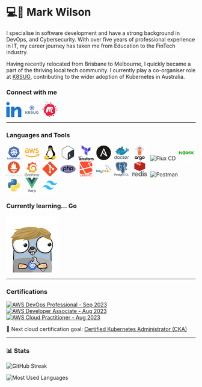 <!-- ![MasterHead](assets/images/lazycat_code-01_4x.png) -->

# 💻🦜 Mark Wilson

I specialise in software development and have a strong background in DevOps, and Cybersecurity. With over five years of professional experience in IT, my career journey has taken me from Education to the FinTech industry.

Having recently relocated from Brisbane to Melbourne, I quickly became a part of the thriving local tech community. I currently play a co-organiser role at [K8SUG](https://au.linkedin.com/company/k8sug), contributing to the wider adoption of Kubernetes in Australia.

### Connect with me

<a href="https://linkedin.com/in/m2w" target="_blank"><img align="center" src="assets/images/linked-in-alt.svg" alt="m2w LinkedIn" height="40" width="40" /></a>&nbsp;
<a href="https://au.linkedin.com/company/k8sug" target="_blank"><img align="center" src="assets/images/k8sug_logo.jpg" alt="K8SUG logo" height="40" width="40" /></a>&nbsp;
<a href="https://meetup.com/members/313056740" target="_blank"><img align="center" src="assets/images/Meetup_Logo.png" alt="Meetup logo" height="40" width="40" /></a>&nbsp;

---

### Languages and Tools
<div>
  <img title="Kubernetes" alt="Kubernetes" width="40" height="40" src="https://raw.githubusercontent.com/devicons/devicon/master/icons/kubernetes/kubernetes-plain-wordmark.svg" />&nbsp;
  <img title="AWS" alt="AWS" width="40" height="40" src="https://raw.githubusercontent.com/devicons/devicon/master/icons/amazonwebservices/amazonwebservices-plain-wordmark.svg" />&nbsp;
  <img title="Linux" alt="Linux" width="40" height="40" src="https://raw.githubusercontent.com/devicons/devicon/master/icons/linux/linux-original.svg" />&nbsp;
  <img title="Bash" alt="Bash" width="40" height="40" src="https://raw.githubusercontent.com/devicons/devicon/master/icons/bash/bash-original.svg" />&nbsp;
  <img title="Terraform" alt="Terraform" width="40" height="40" src="https://raw.githubusercontent.com/devicons/devicon/master/icons/terraform/terraform-original-wordmark.svg" />&nbsp;
  <img title="Ansible" alt="Ansible" width="40" height="40" src="https://raw.githubusercontent.com/devicons/devicon/master/icons/ansible/ansible-original.svg" />&nbsp;
  <img title="Docker" alt="Docker" width="40" height="40" src="https://raw.githubusercontent.com/devicons/devicon/master/icons/docker/docker-original-wordmark.svg" />&nbsp;
  <img title="Argo CD" alt="Argo CD" width="40" height="40" src="https://raw.githubusercontent.com/devicons/devicon/master/icons/argocd/argocd-original-wordmark.svg" />&nbsp;
  <img title="Flux CD" alt="Flux CD" width="40" height="40" src="https://avatars.githubusercontent.com/u/52158677?s=280&v=4" />&nbsp;
  <img title="Nginx" alt="Nginx" width="40" height="40" src="https://raw.githubusercontent.com/devicons/devicon/master/icons/nginx/nginx-original.svg" />&nbsp;
  <img title="Prometheus" alt="Prometheus" width="40" height="40" src="https://raw.githubusercontent.com/devicons/devicon/master/icons/prometheus/prometheus-original-wordmark.svg" />&nbsp;
  <img title="Grafana" alt="Grafana" width="40" height="40" src="https://raw.githubusercontent.com/devicons/devicon/master/icons/grafana/grafana-original-wordmark.svg" />&nbsp;
  <img title="Git" alt="Git" width="40" height="40" src="https://raw.githubusercontent.com/devicons/devicon/master/icons/git/git-original.svg" />&nbsp;
  <img title="PHP" alt="PHP" width="40" height="40" src="https://raw.githubusercontent.com/devicons/devicon/master/icons/php/php-original.svg" />&nbsp;
  <img title="Laravel" alt="Laravel" width="40" height="40" src="https://raw.githubusercontent.com/devicons/devicon/master/icons/laravel/laravel-plain-wordmark.svg" />&nbsp;
  <img title="MySQL" alt="MySQL" width="40" height="40" src="https://raw.githubusercontent.com/devicons/devicon/master/icons/mysql/mysql-original-wordmark.svg" />&nbsp;
  <img title="Postgres" alt="Postgres" width="40" height="40" src="https://raw.githubusercontent.com/devicons/devicon/master/icons/postgresql/postgresql-original-wordmark.svg" />&nbsp;
  <img title="Redis" alt="Redis" width="40" height="40" src="https://raw.githubusercontent.com/devicons/devicon/master/icons/redis/redis-original-wordmark.svg" />&nbsp;
  <img title="Postman" alt="Postman" width="40" height="40" src="https://www.vectorlogo.zone/logos/getpostman/getpostman-icon.svg" />&nbsp;
  <img title="Python" alt="Python" width="40" height="40" src="https://raw.githubusercontent.com/devicons/devicon/master/icons/python/python-original.svg" />&nbsp;
  <img title="Vue" alt="Vue" width="40" height="40" src="https://raw.githubusercontent.com/devicons/devicon/master/icons/vuejs/vuejs-original-wordmark.svg" />&nbsp;
  <img title="Tailwind" alt="Tailwind" width="40" height="40" src="https://raw.githubusercontent.com/devicons/devicon/master/icons/tailwindcss/tailwindcss-plain.svg" />&nbsp;
</div>

### Currently learning... Go

<img src="assets/images/go-pher.png" title="My Gopher" alt="My Gopher" height="150"/> 

---

### Certifications

[![AWS DevOps Professional - Sep 2023](https://images.credly.com/size/150x150/images/bd31ef42-d460-493e-8503-39592aaf0458/image.png)](https://www.credly.com/badges/96b66608-7526-45a1-b67b-2461f53dba8c/)
[![AWS Developer Associate - Aug 2023](https://images.credly.com/size/150x150/images/b9feab85-1a43-4f6c-99a5-631b88d5461b/image.png)](https://www.credly.com/badges/c89f5532-0e59-4b03-982c-0350c84ca7a8/)
[![AWS Cloud Practitioner - Aug 2023](https://images.credly.com/size/150x150/images/00634f82-b07f-4bbd-a6bb-53de397fc3a6/image.png)](https://www.credly.com/badges/fda02c9f-d7c7-41ba-ac1d-7a86fd94aa78/)

🎯 Next cloud certification goal: [Certified Kubernetes Administrator (CKA)](https://training.linuxfoundation.org/certification/certified-kubernetes-administrator-cka/)

---

### 📊 Stats

![GitHub Streak](https://github-readme-streak-stats.herokuapp.com/?user=markwcodes)

![Most Used Languages](https://github-readme-stats.vercel.app/api/top-langs?username=markwcodes&show_icons=true&locale=en&layout=compact)

